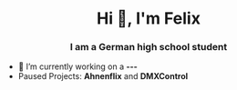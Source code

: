 <h1 align="center">Hi 👋, I'm Felix</h1>
<h3 align="center">I am a German high school student</h3>

- 🔭 I’m currently working on a **---**
-    Paused Projects:  **Ahnenflix** and **DMXControl**        

